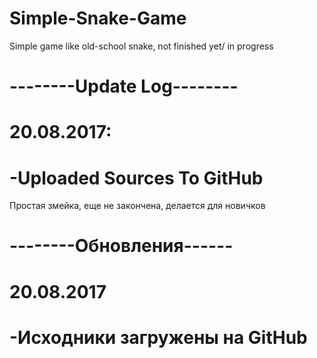 # Simple-Snake-Game
Simple game like old-school snake, not finished yet/ in progress
# --------Update Log--------
# 20.08.2017:
# -Uploaded Sources To GitHub
 
 Простая змейка, еще не закончена, делается для новичков
 # --------Обновления------
 # 20.08.2017
 # -Исходники загружены на GitHub
